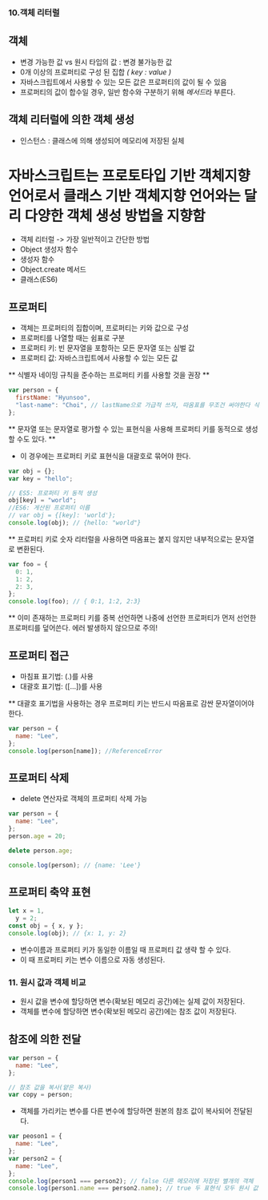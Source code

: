 ### 10.객체 리터럴

## 객체

- 변경 가능한 값 vs 원시 타입의 값 : 변경 불가능한 값
- 0개 이상의 프로퍼티로 구성 된 집합 _( key : value )_
- 자바스크립트에서 사용할 수 있는 모든 값은 프로퍼티의 값이 될 수 있음
- 프로퍼티의 값이 합수일 경우, 일반 함수와 구분하기 위해 *메서드*라 부른다.

## 객체 리터럴에 의한 객체 생성

- 인스턴스 : 클래스에 의해 생성되어 메모리에 저장된 실체

# 자바스크립트는 프로토타입 기반 객체지향 언어로서 클래스 기반 객체지향 언어와는 달리 다양한 객체 생성 방법을 지향함

- 객체 리터럴 -> 가장 일반적이고 간단한 방법
- Object 생성자 함수
- 생성자 함수
- Object.create 메서드
- 클래스(ES6)

## 프로퍼티

- 객체는 프로퍼티의 집합이며, 프로퍼티는 키와 값으로 구성
- 프로퍼티를 나열할 때는 쉼표로 구분
- 프로퍼티 키: 빈 문자열을 포함하는 모든 문자열 또는 심벌 값
- 프로퍼티 값: 자바스크립트에서 사용할 수 있는 모든 값

** 식별자 네이밍 규칙을 준수하는 프로퍼티 키를 사용할 것을 권장 **

```js
var person = {
  firstName: "Hyunsoo",
  "last-name": "Choi", // lastName으로 가급적 쓰자, 따옴표를 무조건 써야한다 식별자 네이밍 규칙을 안지키면 !!
};
```

** 문자열 또는 문자열로 평가할 수 있는 표현식을 사용해 프로퍼티 키를 동적으로 생성할 수도 있다. **

- 이 경우에는 프로퍼티 키로 표현식을 대괄호로 묶어야 한다.

```js
var obj = {};
var key = "hello";

// ES5: 프로퍼티 키 동적 생성
obj[key] = "world";
//ES6: 게산된 프로퍼티 이름
// var obj = {[key]: 'world'};
console.log(obj); // {hello: "world"}
```

\*\* 프로퍼티 키로 숫자 리터럴을 사용하면 따옴표는 붙지 않지만 내부적으로는 문자열로 변환된다.

```js
var foo = {
  0: 1,
  1: 2,
  2: 3,
};
console.log(foo); // { 0:1, 1:2, 2:3}
```

\*\* 이미 존재하는 프로퍼티 키를 중복 선언하면 나중에 선언한 프로퍼티가 먼저 선언한 프로퍼티를 덮어쓴다. 에러 발생하지 않으므로 주의!

## 프로퍼티 접근

- 마침표 표기법: (.)를 사용
- 대괄호 표기법: ([...])를 사용

\*\* 대괄호 표기법을 사용하는 경우 프로퍼티 키는 반드시 따옴표로 감싼 문자열이어야 한다.

```js
var person = {
  name: "Lee",
};
console.log(person[name]); //ReferenceError
```

## 프로퍼티 삭제

- delete 연산자로 객체의 프로퍼티 삭제 가능

```js
var person = {
  name: "Lee",
};
person.age = 20;

delete person.age;

console.log(person); // {name: 'Lee'}
```

## 프로퍼티 축약 표현

```js
let x = 1,
  y = 2;
const obj = { x, y };
console.log(obj); // {x: 1, y: 2}
```

- 변수이름과 프로퍼티 키가 동일한 이름일 때 프로퍼티 값 생략 할 수 있다.
- 이 때 프로퍼티 키는 변수 이름으로 자동 생성된다.

### 11. 원시 값과 객체 비교

- 원시 값을 변수에 할당하면 변수(확보된 메모리 공간)에는 실제 값이 저장된다.
- 객체를 변수에 할당하면 변수(확보된 메모리 공간)에는 참조 값이 저장된다.

## 참조에 의한 전달

```js
var person = {
  name: "Lee",
};

// 참조 값을 복사(얕은 복사)
var copy = person;
```

- 객체를 가리키는 변수를 다른 변수에 할당하면 원본의 참조 값이 복사되어 전달된다.

```js
var peoson1 = {
  name: "Lee",
};
var person2 = {
  name: "Lee",
};
console.log(person1 === person2); // false 다른 메모리에 저장된 별개의 객체
console.log(person1.name === person2.name); // true 두 표현식 모두 원시 값 'Lee'로 평가
```
